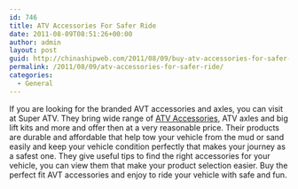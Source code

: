 ```yaml
---
id: 746
title: ATV Accessories For Safer Ride
date: 2011-08-09T08:51:26+00:00
author: admin
layout: post
guid: http://chinashipweb.com/2011/08/09/buy-atv-accessories-for-safer-ride/
permalink: /2011/08/09/atv-accessories-for-safer-ride/
categories:
  - General
---
```

If you are looking for the branded AVT accessories and axles, you can visit at Super ATV. They bring wide range of [ATV Accessories](http://www.superatv.com/ATV_Accessories.aspx), ATV axles and big lift kits and more and offer then at a very reasonable price. Their products are durable and affordable that help tow your vehicle from the mud or sand easily and keep your vehicle condition perfectly that makes your journey as a safest one. They give useful tips to find the right accessories for your vehicle, you can view them that make your product selection easier. Buy the perfect fit AVT accessories and enjoy to ride your vehicle with safe and fun.